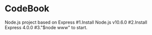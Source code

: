 # CodeBook
Node.js project based on Express
#1.Install Node.js v10.6.0
#2.Install Express 4.0.0
#3."$node www" to start.
